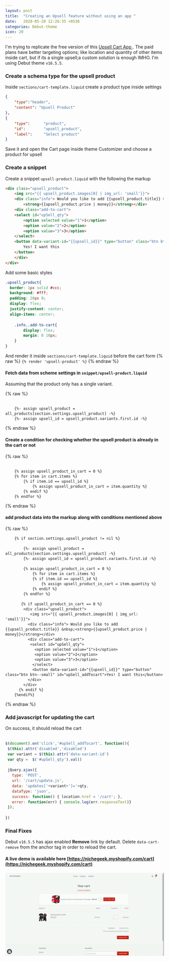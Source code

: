 ```yaml
---
layout: post
title:  "Creating an Upsell feature without using an app "
date:   2020-05-20 12:26:35 +0530
categories: Debut-theme
icon: 20
---
```


I'm trying to replicate the free version of this [ Upsell Cart App ](https://apps.shopify.com/in-cart-upsell). The paid plans have better targeting options; like location and quantity of other items inside cart, but if its a single upsell;a custom solution is enough IMHO. I'm using Debut theme `v16.5.5`. 

### Create a schema type for the upsell product

Inside `sections/cart-template.liquid` create a product type inside settings

``` json
{
    "type":"header",
    "content": "Upsell Product"
},
{
    "type":      "product",
    "id":        "upsell_product",
    "label":     "Select product"
}
```

Save it and open the Cart page inside theme Customizer and choose a product for upsell 

### Create a snippet 

Create a snippet `upsell-product.liquid` with the following the markup
 
``` html
<div class="upsell_product">
    <img src="{{ upsell_product.images[0] | img_url: 'small'}}">
    <div class="info"> Would you like to add {{upsell_product.title}} &nbsp;
        <strong>{{upsell_product.price | money}}</strong></div>
    <div class="add-to-cart">
    <select id="upSell_qty"> 
        <option selected value="1">1</option>
        <option value="2">2</option>
        <option value="3">3</option>
    </select> 
    <button data-variant-id="{{upsell_id}}" type="button" class="btn btn--small" id="upSell_addTocart">
        Yes! I want this
    </button>
    </div>
</div>
 ```
 
Add some basic styles

``` scss
.upsell_product{
  border: 1px solid #ccc;
  background: #fff;
  padding: 20px 0;
  display: flex;
  justify-content: center;
  align-items: center;
  
    .info,.add-to-cart{
        display: flex;
        margin: 0 10px;
    }
}

```
And render it inside `sections/cart-template.liquid`  before the cart form {% raw %} `{% render 'upsell-product' %}`  {% endraw %}

 
#### Fetch data from scheme settings in `snippet/upsell-product.liquid` 
Assuming that the product only has a single variant.

 {% raw %}
``` liquid

    {%- assign upsell_product =  all_products[section.settings.upsell_product] -%}
    {%- assign upsell_id = upsell_product.variants.first.id -%}

```
 {% endraw %}


#### Create a condition for checking whether the upsell product is already in the cart or not

 {% raw %}
``` liquid

    {% assign upsell_product_in_cart = 0 %}
    {% for item in cart.items %}
        {% if item.id == upsell_id %}
            {% assign upsell_product_in_cart = item.quantity %}
        {% endif %}
    {% endfor %}

```
 {% endraw %}


####  add product data into the markup along with conditions mentioned above

 {% raw %}
``` liquid
    {% if section.settings.upsell_product != nil %}

        {%- assign upsell_product =  all_products[section.settings.upsell_product] -%}
        {%- assign upsell_id = upsell_product.variants.first.id -%}
    
        {% assign upsell_product_in_cart = 0 %}
            {% for item in cart.items %}
            {% if item.id == upsell_id %}
                {% assign upsell_product_in_cart = item.quantity %}
            {% endif %}
        {% endfor %}
    	
       {% if upsell_product_in_cart == 0 %}
        <div class="upsell_product">
           <img src="{{ upsell_product.images[0] | img_url: 'small'}}">
          <div class="info"> Would you like to add {{upsell_product.title}} &nbsp;<strong>{{upsell_product.price | money}}</strong></div>
          <div class="add-to-cart">
           <select id="upSell_qty"> 
             <option selected value="1">1</option>
             <option value="2">2</option>
             <option value="3">3</option>
            </select> 
            <button data-variant-id="{{upsell_id}}" type="button" class="btn btn--small" id="upSell_addTocart">Yes! I want this</button>
          </div>
        </div>
      {% endif %}
    {%endif%}
 ```
 {% endraw %}



### Add javascript for updating the cart

On success, it should reload the cart

 ``` javascript

$(document).on('click','#upSell_addTocart', function(){
  $(this).attr('disabled','disabled')
  var variant = $(this).attr('data-variant-id')
  var qty =  $('#upSell_qty').val()

  jQuery.ajax({
    type: 'POST',
    url: '/cart/update.js', 
    data: 'updates['+variant+']='+qty, 
    dataType: 'json',
    success: function() { location.href = '/cart'; },
    error: function(err) { console.log(err.responseText)}
  });

})

```
### Final Fixes

Debut `v16.5.5` has ajax enabled **Remove** link by default. Delete `data-cart-remove` from the anchor tag in order to reload the cart.


#### A live demo is available here  [https://nichegeek.myshopify.com/cart](https://nichegeek.myshopify.com/cart) 

![working demo](/images/posts/debut-theme-upsell.gif)


